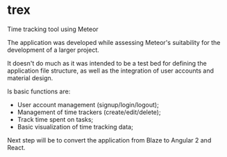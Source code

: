 # trex
Time tracking tool using Meteor

The application was developed while assessing Meteor's suitability for the development of a larger project.

It doesn't do much as it was intended to be a test bed for defining the application file structure,
as well as the integration of user accounts and material design.

Is basic functions are:

- User account management (signup/login/logout);
- Management of time trackers (create/edit/delete);
- Track time spent on tasks;
- Basic visualization of time tracking data;

Next step will be to convert the application from Blaze to Angular 2 and React.

